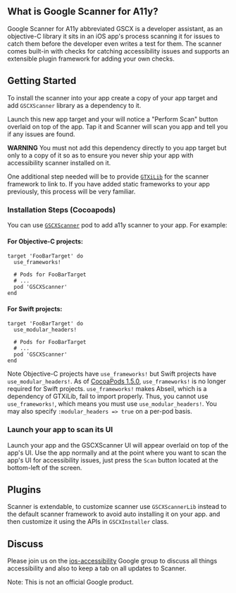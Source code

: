## What is Google Scanner for A11y?

Google Scanner for A11y abbreviated GSCX is a developer assistant, as an
objective-C library it sits in an iOS app's process scanning it for issues to
catch them before the developer even writes a test for them. The scanner comes
built-in with checks for catching accessibility issues and supports an
extensible plugin framework for adding your own checks.

## Getting Started

To install the scanner into your app create a copy of your app target and
add `GSCXScanner` library as a dependency to it.

Launch this new app target and your will notice a "Perform Scan" button overlaid
on top of the app. Tap it and Scanner will scan you app and tell you if any
issues are found.

**WARNING** You must not add this dependency directly to you app target but
only to a copy of it so as to ensure you never ship your app with accessibility
scanner installed on it.

One additional step needed will be to provide [`GTXiLib`](https://github.com/google/GTXiLib)
for the scanner framework to link to. If you have added static frameworks to
your app previously, this process will be very familiar.

### Installation Steps (Cocoapods)

You can use [`GSCXScanner`](https://cocoapods.org/pods/GSCXScanner) pod to add
a11y scanner to your app. For example:

#### For Objective-C projects:

```
target 'FooBarTarget' do
  use_frameworks!

  # Pods for FooBarTarget
  # ...
  pod 'GSCXScanner'
end
```

#### For Swift projects:

```
target 'FooBarTarget' do
  use_modular_headers!

  # Pods for FooBarTarget
  # ...
  pod 'GSCXScanner'
end
```

Note Objective-C projects have `use_frameworks!` but Swift projects have `use_modular_headers!`. As of [CocoaPods 1.5.0](https://blog.cocoapods.org/CocoaPods-1.5.0/), `use_frameworks!` is no longer required for Swift projects. `use_frameworks!` makes Abseil, which is a dependency of GTXiLib, fail to import properly. Thus, you cannot use `use_frameworks!`, which means you must use `use_modular_headers!`. You may also specify `:modular_headers => true` on a per-pod basis.

### Launch your app to scan its UI

Launch your app and the GSCXScanner UI will appear overlaid on top of the app's
UI. Use the app normally and at the point where you want to scan the app's UI
for accessibility issues, just press the `Scan` button located at the
bottom-left of the screen.

## Plugins

Scanner is extendable, to customize scanner use `GSCXScannerLib` instead
to the default scanner framework to avoid auto installing it on your app. and
then customize it using the APIs in `GSCXInstaller` class.

## Discuss

Please join us on the [ios-accessibility](https://groups.google.com/forum/#!forum/ios-accessibility)
Google group to discuss all things accessibility and also to keep a tab on all
updates to Scanner.

Note: This is not an official Google product.
